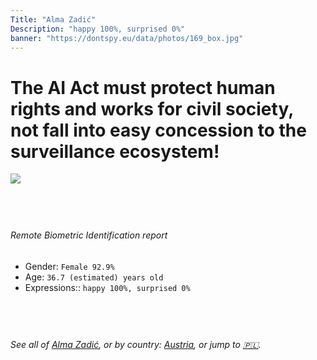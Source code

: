```yaml
---
Title: "Alma Zadić"
Description: "happy 100%, surprised 0%"
banner: "https://dontspy.eu/data/photos/169_box.jpg"
---
```


# The AI Act must protect human rights and works for civil society, not fall into easy concession to the surveillance ecosystem!

<link rel="stylesheet" type="text/css" href="/css/blog.css" />

<div class="is-fake" hidden>

_This is a **fake picture**_, we collect these anyway [because the AI Act](why-deepfake) negotiation moves in a way that would create more mess in our lives! for a longer explanation, read [The Dual Threat: How Losing the Biometric Battle Fuels Deepfake Proliferation](/blog/the-dual-threat-how-losing-the-biometric-battle-fuels-deepfake-proliferation/)

</div>

<!-- <img src="https://dontspy.eu/data/photos/54_box.jpg" /> -->
<img src="https://dontspy.eu/data/photos/169_box.jpg" />

## <br>

###### Remote Biometric Identification report

* <span class="label">Gender:</span> `Female 92.9%`
* <span class="label">Age:</span> `36.7 (estimated) years old`
* <span class="label">Expressions::</span> `happy 100%, surprised 0%`

## <br>

###### See all of [Alma Zadić](/policymaker#Alma%20Zadi%C4%87), or by country: [Austria](/country#Austria), or jump to [🇵🇱](/x/158).

## <br>